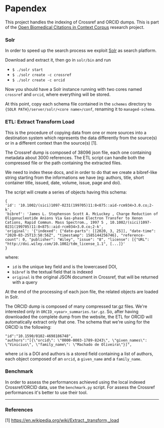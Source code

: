 # Papendex
This project handles the indexing of Crossref and ORCID dumps.
This is part of the [Open Biomedical Citations in Context Corpus](https://wellcome.ac.uk/grant-funding/people-and-projects/grants-awarded/open-biomedical-citations-context-corpus) research project.

### Solr
In order to speed up the search process we exploit [Solr](https://www.apache.org/dyn/closer.lua/lucene/solr/8.6.1/solr-8.6.1.tgz) as search platform. 

Download and extract it, then go in `solr/bin` and run 
- `$ ./solr start`
- `$ ./solr create -c crossref`
- `$ ./solr create -c orcid`

Now you should have a Solr instance running with two cores named `crossref` and `orcid`, where everything will be stored. 

At this point, copy each schema file contained in the `schemes` directory to `{SOLR PATH}/server/solr/<core name>/conf`,
renaming it to `managed-schema`.

### ETL: Extract Transform Load
This is the procedure of copying data from one or more sources into a destination system which represents the data 
differently from the source(s) or in a different context than the source(s) [1]. 

The Crossref dump is composed of 38096 json file, each one containing metadata about 3000 references.
The ETL script can handle both the compressed file or the path containing the extracted files.  

We need to index these docs, and in order to do that we create a bibref-like string
starting from the informations we have (eg: authors, title, short container title, issued, date, volume, issue, page and doi).
 
The script will create a series of objects having this schema:
```
{
'id': '10.1002/(sici)1097-0231(199705)11:8<875::aid-rcm934>3.0.co;2-k', 
'bibref': 'James L. Stephenson Scott A. McLuckey , Charge Reduction of Oligonucleotide Anions Via Gas-phase Electron Transfer to Xenon Cations, Rapid Commun. Mass Spectrom., 1997 5 , 10.1002/(sici)1097-0231(199705)11:8<875::aid-rcm934>3.0.co;2-k',
'original': '{"indexed": {"date-parts": [[2020, 3, 25]], "date-time": "2020-03-25T13:50:56Z", "timestamp": 1585144256746}, "reference-count": 0, "publisher": "Wiley", "issue": "8", "license": [{"URL": "http://doi.wiley.com/10.1002/tdm_license_1.1", [...]}'
}
``` 
where: 
- `id` is the unique key field and is the lowercased DOI, 
- `bibref` is the textual field that is indexed
- `original` is the original JSON document in Crossref, that will be returned with a query


At the end of the processing of each json file, the related objects are loaded in Solr.

The ORCID dump is composed of many compressed tar.gz files. We're interested only in `ORCID_<year>_summaries.tar.gz`. 
So, after having downloaded the complete dump from the website, the ETL for ORCID will automatically extract only that one.
The schema that we're using for the ORCID is the following:
```
"id":"10.1590/0102-4698186748",
"authors":"[{\"orcid\": \"0000-0003-1789-8243\", \"given_names\": \"Vinicius\", \"family_name\": \"Machado de Oliveira\"}]",
``` 
where `id` is a DOI and authors is a stored field containing a list of authors, each object composed of an `orcid`, a `given_name` and a `family_name`.

### Benchmark
In order to assess the performances achieved using the local indexed Crossref/ORCID data, use the 
`benchmark.py` script. For assess the Crossref performances it's better to use their tool.


---
### References
[1] https://en.wikipedia.org/wiki/Extract,_transform,_load
 